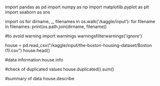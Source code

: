 import pandas as pd
import numpy as np
import matplotlib.pyplot as plt
import seaborn as sns

import os
for dirname, _, filenames in os.walk('/kaggle/input'):
    for filename in filenames:
        print(os.path.join(dirname, filename))

#to avoid warning
import warninigs
warningsfilterwarnings('ignore')

house = pd.read_csv("/kaggle/input/the-boston-housing-dataset/Boston (1).csv")
house.head()

#data information
house.info

#check of duplicated values
house.duplicated().sum()

#summary of data
house.describe
